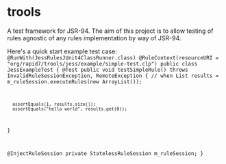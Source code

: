 trools
======

A test framework for JSR-94. The aim of this project is to allow testing of rules agnostic of any rules implementation by way of JSR-94.

Here's a quick start example test case:
<code>
@RunWith(JessRulesJUnit4ClassRunner.class)
@RuleContext(resourceURI = "org/rapid7/trools/jess/example/simple-test.clp")
public class JessExampleTest
{
   @Test
   public void testSimpleRule()
      throws InvalidRuleSessionException, RemoteException {
      // when
      List results = m_ruleSession.executeRules(new ArrayList());

      assertEquals(1, results.size());
      assertEquals("hello world", results.get(0));
   }

   @InjectRuleSession
   private StatelessRuleSession m_ruleSession;
}
</code>